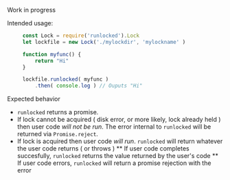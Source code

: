 Work in progress

Intended usage:

```javascript
     const Lock = require('runlocked').Lock
     let lockfile = new Lock('./mylockdir', 'mylockname' )

     function myfunc() {
         return "Hi"
     }

     lockfile.runlocked( myfunc )
         .then( console.log ) // Ouputs "Hi"

```

Expected behavior




   * `runlocked` returns a promise.
   * If lock cannot be acquired ( disk error, or more likely, lock already held )
      then user code *will not be run*.  The error internal to `runlocked` will be returned via `Promise.reject`.
   * If lock is acquired then user code *will run*. `runlocked` will return whatever the user code returns ( or throws )
       ** If user code completes succesfully, `runlocked` returns the value returned by the user's code
       ** If user code errors, `runlocked` will return a promise rejection with the error


